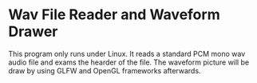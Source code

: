 # Wav File Reader and Waveform Drawer
This program only runs under Linux.
It reads a standard PCM mono wav audio file and exams the hearder of the file.
The waveform picture will be draw by using GLFW and OpenGL frameworks afterwards.
